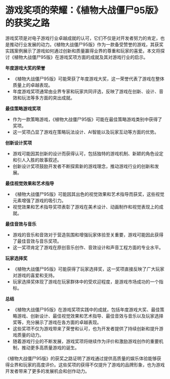 # 游戏奖项的荣耀：《植物大战僵尸95版》的获奖之路

游戏奖项是对电子游戏行业卓越成就的认可，它们不仅是对开发者努力的肯定，也是推动行业发展的动力。《植物大战僵尸95版》作为一款备受赞誉的游戏，其获奖实践案例展示了游戏如何通过创新和质量赢得业界的尊重和玩家的喜爱。本文将探讨《植物大战僵尸95版》在游戏奖项方面的成就及其对游戏行业的启示。

**年度游戏大奖的荣誉**
- 《植物大战僵尸95版》可能荣获了年度游戏大奖，这一荣誉代表了游戏在整体质量上的卓越表现。
- 年度游戏奖项通常由业界专家和玩家共同评选，反映了游戏在创新、设计、音效和玩法等多方面的突出成就。

**最佳策略游戏奖项**
- 作为一款策略游戏，《植物大战僵尸95版》可能在最佳策略游戏类别中获得了奖项。
- 这一奖项凸显了游戏在策略玩法设计、AI智能以及玩家互动等方面的优势。

**创新设计奖项**
- 游戏可能因其创新的设计而获得认可，包括独特的游戏机制、新颖的角色设定和引人入胜的故事叙述。
- 创新设计奖项鼓励开发者不断探索新的游戏理念，推动游戏行业的创新和发展。

**最佳视觉效果和艺术指导**
- 《植物大战僵尸95版》可能因其出色的视觉效果和艺术指导而获奖，这些视觉元素增强了游戏的吸引力。
- 视觉效果和艺术指导奖项表彰了游戏在美术设计、动画制作和视觉表现上的成就。

**最佳音效与音乐**
- 游戏的音乐和音效对于营造氛围和增强玩家体验至关重要，游戏可能因此获得了最佳音效与音乐奖项。
- 这一奖项肯定了游戏在原创音乐创作、音效设计和声音工程方面的专业水平。

**玩家选择奖**
- 《植物大战僵尸95版》可能获得了玩家选择奖，这一奖项直接反映了广大玩家对游戏的喜爱和支持。
- 玩家选择奖体现了游戏在玩家群体中的受欢迎程度，是游戏市场成功的一个指标。

**总结**
- 《植物大战僵尸95版》在游戏奖项实践中的成就，包括年度游戏大奖、最佳策略游戏、创新设计、最佳视觉效果和艺术指导、最佳音效与音乐以及玩家选择奖等，充分展示了游戏在各方面的卓越表现。
- 这些奖项不仅为游戏带来了荣誉和认可，也为开发者提供了持续创新和提升游戏质量的动力。
- 随着游戏行业的不断发展，游戏奖项将继续作为评价和激励游戏创作的重要机制，推动更多高质量游戏的诞生。

《植物大战僵尸95版》的获奖之路证明了游戏通过提供高质量的娱乐体验能够获得业界和玩家的高度评价。这些奖项的获得不仅提升了游戏的品牌形象，也为游戏开发者带来了更多的发展机会和创作动力。